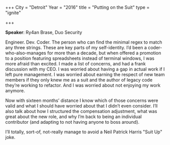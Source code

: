 +++
City = "Detroit"
Year = "2016"
title = "Putting on the Suit"
type = "ignite"

+++

**Speaker**: Ry4an Brase, Duo Security


 Engineer. Dev. Coder. The person who can find the minimal regex to match any
 three strings. These are key parts of my self-identity. I’d been a
 coder-who-also-manages for more than a decade, but when offered a promotion to
 a position featuring spreadsheets instead of terminal windows, I was more
 afraid than excited. I made a list of concerns, and had a frank discussion
 with my CEO. I was worried about having a gap in actual work if I left pure
 management. I was worried about earning the respect of new team members if
 they only knew me as a suit and the author of legacy code they’re working to
 refactor. And I was worried about not enjoying my work anymore.

Now with sixteen months’ distance I know which of those concerns were valid
and what I should have worried about that I didn’t even consider. I’ll also
talk about how I structured the compensation adjustment, what was great
about the new role, and why I’m back to being an individual contributor
(and adapting to not having anyone to boss around).

I’ll totally, sort-of, not-really manage to avoid a Neil Patrick Harris
"Suit Up" joke.
